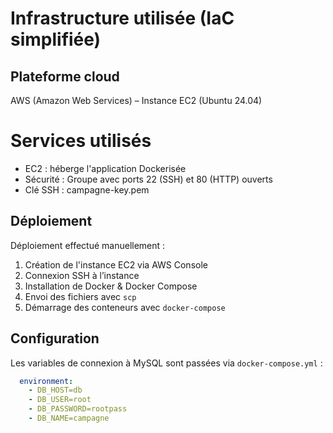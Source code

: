 # Infrastructure utilisée (IaC simplifiée)

## Plateforme cloud
AWS (Amazon Web Services) – Instance EC2 (Ubuntu 24.04)

# Services utilisés
- EC2 : héberge l'application Dockerisée
- Sécurité : Groupe avec ports 22 (SSH) et 80 (HTTP) ouverts
- Clé SSH : campagne-key.pem

## Déploiement
Déploiement effectué manuellement :
1. Création de l'instance EC2 via AWS Console
2. Connexion SSH à l’instance
3. Installation de Docker & Docker Compose
4. Envoi des fichiers avec `scp`
5. Démarrage des conteneurs avec `docker-compose`

## Configuration
Les variables de connexion à MySQL sont passées via `docker-compose.yml` :

```yaml
  environment:
    - DB_HOST=db
    - DB_USER=root
    - DB_PASSWORD=rootpass
    - DB_NAME=campagne
